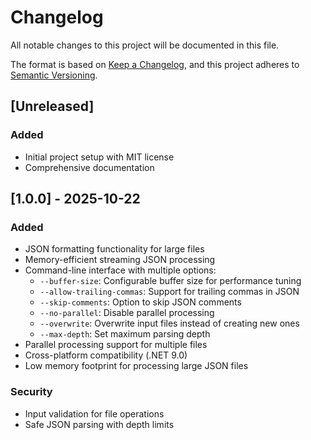 # Changelog

All notable changes to this project will be documented in this file.

The format is based on [Keep a Changelog](https://keepachangelog.com/en/1.0.0/),
and this project adheres to [Semantic Versioning](https://semver.org/spec/v2.0.0.html).

## [Unreleased]

### Added
- Initial project setup with MIT license
- Comprehensive documentation

## [1.0.0] - 2025-10-22

### Added
- JSON formatting functionality for large files
- Memory-efficient streaming JSON processing
- Command-line interface with multiple options:
  - `--buffer-size`: Configurable buffer size for performance tuning
  - `--allow-trailing-commas`: Support for trailing commas in JSON
  - `--skip-comments`: Option to skip JSON comments
  - `--no-parallel`: Disable parallel processing
  - `--overwrite`: Overwrite input files instead of creating new ones
  - `--max-depth`: Set maximum parsing depth
- Parallel processing support for multiple files
- Cross-platform compatibility (.NET 9.0)
- Low memory footprint for processing large JSON files

### Security
- Input validation for file operations
- Safe JSON parsing with depth limits